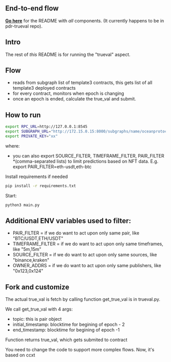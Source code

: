 ## End-to-end flow

**[Go here](https://github.com/oceanprotocol/pdr-trueval/blob/main/README_local_full_flow.md)** for the README with _all_ components. (It currently happens to be in pdr-trueval repo).

## Intro

The rest of _this_ README is for running the "trueval" aspect.

## Flow
- reads from subgraph list of template3 contracts, this gets list of all template3 deployed contracts
- for every contract, monitors when epoch is changing
- once an epoch is ended, calculate the true_val and submit.


## How to run

```bash
export RPC_URL=http://127.0.0.1:8545
export SUBGRAPH_URL="http://172.15.0.15:8000/subgraphs/name/oceanprotocol/ocean-subgraph"
export PRIVATE_KEY="xx"
```
where:
  - you can also export SOURCE_FILTER, TIMEFRAME_FILTER, PAIR_FILTER *(comma-separated lists) to limit predictions based on NFT data. E.g. export PAIR_FILTER=eth-usdt,eth-btc


Install requirements if needed
```bash
pip install -r requirements.txt
```

Start:
```bash
python3 main.py
```
## Additional ENV variables used to filter:

 - PAIR_FILTER = if we do want to act upon only same pair, like  "BTC/USDT,ETH/USDT"
 - TIMEFRAME_FILTER = if we do want to act upon only same timeframes, like  "5m,15m"
 - SOURCE_FILTER = if we do want to act upon only same sources, like  "binance,kraken"
 - OWNER_ADDRS = if we do want to act upon only same publishers, like  "0x123,0x124"

## Fork and customize
  The actual true_val is fetch by calling function get_true_val is in trueval.py.

  We call get_true_val with 4 args:
   - topic:  this is pair object
   - initial_timestamp:   blocktime for begining of epoch - 2
   - end_timestamp:   blocktime for begining of epoch -1

  Function returns true_val, which gets submited to contract

  You need to change the code to support more complex flows. Now, it's based on ccxt


